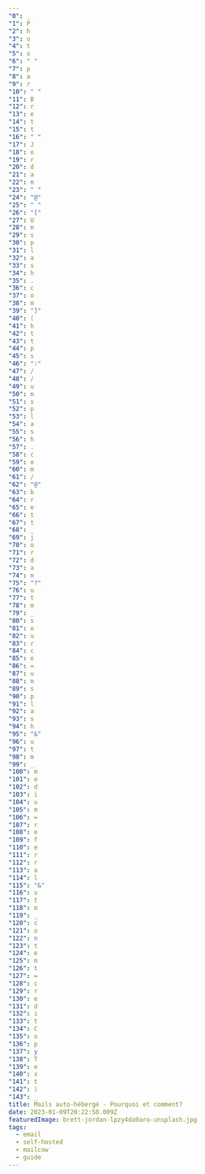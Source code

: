 ```yaml
---
"0": _
"1": P
"2": h
"3": o
"4": t
"5": o
"6": " "
"7": p
"8": a
"9": r
"10": " "
"11": B
"12": r
"13": e
"14": t
"15": t
"16": " "
"17": J
"18": o
"19": r
"20": d
"21": a
"22": n
"23": " "
"24": "@"
"25": " "
"26": "["
"27": U
"28": n
"29": s
"30": p
"31": l
"32": a
"33": s
"34": h
"35": .
"36": c
"37": o
"38": m
"39": "]"
"40": (
"41": h
"42": t
"43": t
"44": p
"45": s
"46": ":"
"47": /
"48": /
"49": u
"50": n
"51": s
"52": p
"53": l
"54": a
"55": s
"56": h
"57": .
"58": c
"59": o
"60": m
"61": /
"62": "@"
"63": b
"64": r
"65": e
"66": t
"67": t
"68": _
"69": j
"70": o
"71": r
"72": d
"73": a
"74": n
"75": "?"
"76": u
"77": t
"78": m
"79": _
"80": s
"81": o
"82": u
"83": r
"84": c
"85": e
"86": =
"87": u
"88": n
"89": s
"90": p
"91": l
"92": a
"93": s
"94": h
"95": "&"
"96": u
"97": t
"98": m
"99": _
"100": m
"101": e
"102": d
"103": i
"104": u
"105": m
"106": =
"107": r
"108": e
"109": f
"110": e
"111": r
"112": r
"113": a
"114": l
"115": "&"
"116": u
"117": t
"118": m
"119": _
"120": c
"121": o
"122": n
"123": t
"124": e
"125": n
"126": t
"127": =
"128": c
"129": r
"130": e
"131": d
"132": i
"133": t
"134": C
"135": o
"136": p
"137": y
"138": T
"139": e
"140": x
"141": t
"142": )
"143": _
title: Mails auto-hébergé - Pourquoi et comment?
date: 2023-01-09T20:22:58.009Z
featuredImage: brett-jordan-lpzy4da9aro-unsplash.jpg
tags:
  - email
  - self-hosted
  - mailcow
  - guide
---
```

